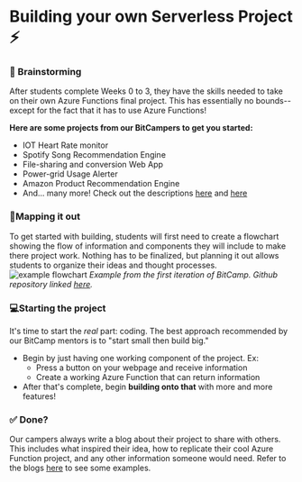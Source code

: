 # Building your own Serverless Project :zap:

### :brain: Brainstorming
After students complete Weeks 0 to 3, they have the skills needed to take on their own Azure Functions final project. This has essentially no bounds--except for the fact that it has to use Azure Functions!

**Here are some projects from our BitCampers to get you started:**
* IOT Heart Rate monitor
* Spotify Song Recommendation Engine
* File-sharing and conversion Web App
* Power-grid Usage Alerter
* Amazon Product Recommendation Engine
* And... many more! Check out the descriptions [here](https://www.notion.so/Building-Cool-Projects-with-Serverless-Functions-7c8e31c3d33044e7af5f95942ebac20d) and [here](https://dev.to/azure/get-inspired-by-these-bitcamp-final-projects-by-high-school-students-5c30)

### 📝Mapping it out
To get started with building, students will first need to create a flowchart showing the flow of information and components they will include to make there project work. Nothing has to be finalized, but planning it out allows students to organize their ideas and thought processes.<br />
![example flowchart](https://github.com/natalieh235/songrecproject/blob/master/tutorial/images/flowchart.png)
*Example from the first iteration of BitCamp. Github repository linked [here](https://github.com/natalieh235/songrecproject).*

### 💻Starting the project
It's time to start the *real* part: coding. The best approach recommended by our BitCamp mentors is to "start small then build big."
* Begin by just having one working component of the project. Ex: 
  * Press a button on your webpage and receive information
  * Create a working Azure Function that can return information
* After that's complete, begin **building onto that** with more and more features!

### ✅ Done?
Our campers always write a blog about their project to share with others. This includes what inspired their idea, how to replicate their cool Azure Function project, and any other information someone would need. Refer to the blogs [here](https://dev.to/azure/get-inspired-by-these-bitcamp-final-projects-by-high-school-students-5c30) to see some examples.
